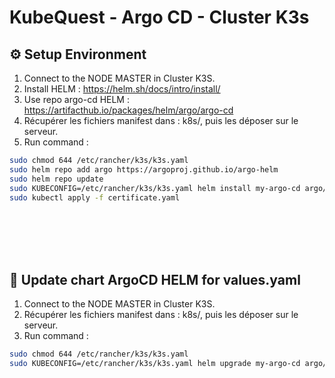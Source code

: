 # KubeQuest - Argo CD - Cluster K3s

## ⚙ Setup Environment
1. Connect to the NODE MASTER in Cluster K3S.
2. Install HELM : https://helm.sh/docs/intro/install/
3. Use repo argo-cd HELM : https://artifacthub.io/packages/helm/argo/argo-cd
4. Récupérer les fichiers manifest dans : k8s/, puis les déposer sur le serveur.
5. Run command :
```bash
sudo chmod 644 /etc/rancher/k3s/k3s.yaml
sudo helm repo add argo https://argoproj.github.io/argo-helm
sudo helm repo update
sudo KUBECONFIG=/etc/rancher/k3s/k3s.yaml helm install my-argo-cd argo/argo-cd --version 8.1.1 --namespace argo-cd --create-namespace
sudo kubectl apply -f certificate.yaml
```

<br /><br /><br /><br />


## 🚀 Update chart ArgoCD HELM for values.yaml
1. Connect to the NODE MASTER in Cluster K3S.
2. Récupérer les fichiers manifest dans : k8s/, puis les déposer sur le serveur.
3. Run command :
```bash
sudo chmod 644 /etc/rancher/k3s/k3s.yaml
sudo KUBECONFIG=/etc/rancher/k3s/k3s.yaml helm upgrade my-argo-cd argo/argo-cd --namespace argo-cd --values values.yaml
```

